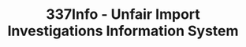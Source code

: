 ---
bigquery: https://console.cloud.google.com/bigquery?p=patents-public-data&d=usitc_investigations&page=dataset&project=sheets-management-319211
citation: US International Trade Commission 337Info Unfair Import Investigations Information
  System
contributors: US International Trade Comission
cost: None
description: US International Trade Commission 337Info Unfair Import Investigations
  Information System contains data on investigations done under Section 337. Section
  337 declares the infringement of certain statutory intellectual property rights
  and other forms of unfair competition in import trade to be unlawful practices.
  Most Section 337 investigations involve allegations of patent or registered trademark
  infringement.
documentation: FAQ and tutorial available on the site
last_edit: 04/12/2022, 23:26:37
location: https://pubapps2.usitc.gov/337external/
maintained_by: US International Trade Comission
schema_fields:
- actualEndDateEvidHear
- finalDetNoViolation
- dateOfPublicationFrNotice
- internalRemand
- title
- teoIdDueDate
- complainant
- finalIdOnViolationDue
- startDateMarkmanHearing
- endDateMarkmanHearing
- teoProceedingInvolved
- currentStatus
- patentNumbers
- patentNumber
- actualStartDateEvidHear
- cafcAppeals
- investigationTermDate
- currentActiveALJ
- aljAssigned
- invUnfairAct
- targetDate
- respondent
- issueDateOtherNonFinal
- finalDetViolation
- dateCreated
- htsNumbers
- gcAttorney
- lastUpdated
- teoReliefGranted
- finalIdOnViolationIssue
- docketNo
- ouiiAttorney
- scheduledEndDateEvidHear
- publication_number
- id
- scheduledStartDateEvidHear
- trademarkNumbers
- markmanHearing
- ouiiParticipation
- copyrightNumbers
- teoIdIssueDate
- investigationNo
- dateComplaintFiled
- investigationType
shortname: unfair_import_investigations
tags:
- import
- legal
- trade
timeframe: 2008-2021 (prior to 2008 downloadable as a JSON file)
title: 337Info - Unfair Import Investigations Information System
uuid: 2721f5ec-e599-4890-9265-9706719fc71e
---